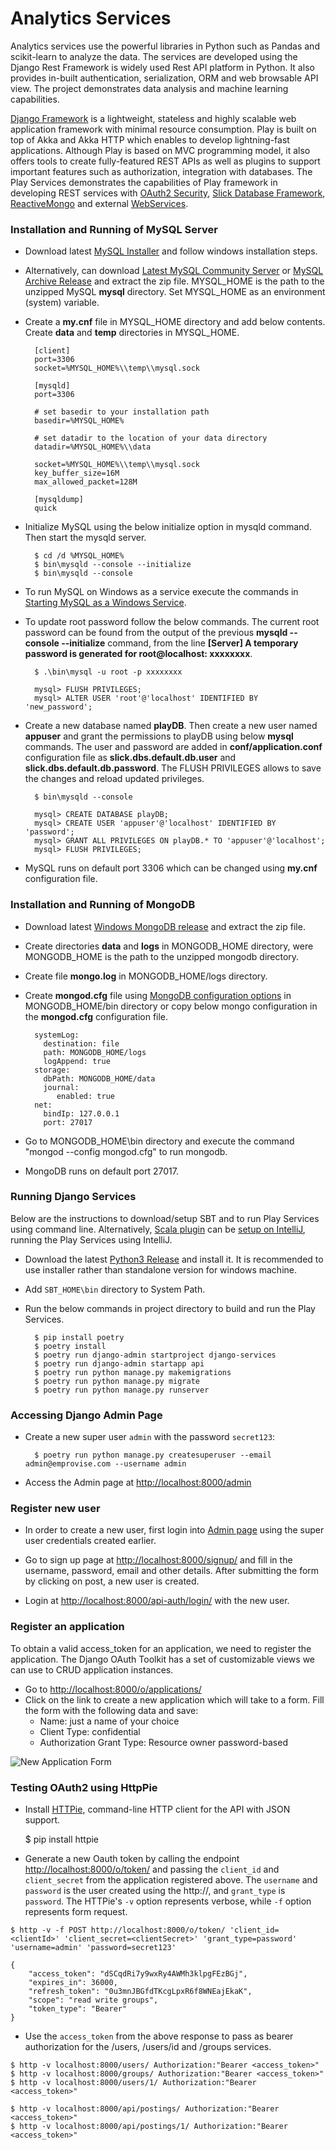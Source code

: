 # Analytics Services

Analytics services use the powerful libraries in Python such as Pandas and scikit-learn to analyze the data. The services are developed using the Django Rest Framework is widely used Rest API platform in Python. It also provides in-built authentication, serialization, ORM and web browsable API view. The project demonstrates data analysis and machine learning capabilities.

[Django Framework](https://www.playframework.com/documentation/2.8.x/Home) is a lightweight, stateless and highly scalable web application framework with minimal resource consumption. Play is built on top of Akka and Akka HTTP which enables to develop lightning-fast applications. Although Play is based on MVC programming model, it also offers tools to create fully-featured REST APIs as well as plugins to support important features such as authorization, integration with databases. The Play Services demonstrates the capabilities of Play framework in developing REST services with [OAuth2 Security](https://github.com/nulab/play2-oauth2-provider), [Slick Database Framework](https://www.playframework.com/documentation/2.8.x/PlaySlick), [ReactiveMongo](http://reactivemongo.org/) and external [WebServices](https://www.playframework.com/documentation/2.8.x/ScalaWS).


### Installation and Running of MySQL Server

* Download latest [MySQL Installer](https://dev.mysql.com/downloads/installer/) and follow windows installation steps.
* Alternatively, can download [Latest MySQL Community Server](https://dev.mysql.com/downloads/mysql/) or [MySQL Archive Release](https://downloads.mysql.com/archives/community/) and extract the zip file. MYSQL_HOME is the path to the unzipped MySQL **mysql** directory. Set MYSQL_HOME as an environment (system) variable.
* Create a **my.cnf** file in MYSQL_HOME directory and add below contents. Create **data** and **temp** directories in MYSQL_HOME.

        [client]
        port=3306
        socket=%MYSQL_HOME%\\temp\\mysql.sock

        [mysqld]
        port=3306

        # set basedir to your installation path
        basedir=%MYSQL_HOME%

        # set datadir to the location of your data directory
        datadir=%MYSQL_HOME%\\data

        socket=%MYSQL_HOME%\\temp\\mysql.sock
        key_buffer_size=16M
        max_allowed_packet=128M

        [mysqldump]
        quick

* Initialize MySQL using the below initialize option in mysqld command. Then start the mysqld server.

        $ cd /d %MYSQL_HOME%
        $ bin\mysqld --console --initialize
        $ bin\mysqld --console

* To run MySQL on Windows as a service execute the commands in [Starting MySQL as a Windows Service](https://dev.mysql.com/doc/refman/8.0/en/windows-start-service.html).
* To update root password follow the below commands. The current root password can be found from the output of the previous **mysqld --console --initialize** command, from the line **[Server] A temporary password is generated for root@localhost: xxxxxxxx**.

        $ .\bin\mysql -u root -p xxxxxxxx

        mysql> FLUSH PRIVILEGES;
        mysql> ALTER USER 'root'@'localhost' IDENTIFIED BY 'new_password';

* Create a new database named **playDB**. Then create a new user named **appuser** and grant the permissions to playDB using below **mysql** commands. The user and password are added in **conf/application.conf** configuration file as **slick.dbs.default.db.user** and **slick.dbs.default.db.password**. The FLUSH PRIVILEGES allows to save the changes and reload updated privileges.


        $ bin\mysqld --console

        mysql> CREATE DATABASE playDB;
        mysql> CREATE USER 'appuser'@'localhost' IDENTIFIED BY 'password';
        mysql> GRANT ALL PRIVILEGES ON playDB.* TO 'appuser'@'localhost';
        mysql> FLUSH PRIVILEGES;

* MySQL runs on default port 3306 which can be changed using **my.cnf** configuration file.


### Installation and Running of MongoDB

* Download latest [Windows MongoDB release](https://www.mongodb.org/dl/win32/x86_64-2008plus-ssl) and extract the zip file.
* Create directories **data** and **logs** in MONGODB_HOME directory, were MONGODB_HOME is the path to the unzipped mongodb directory.
* Create file **mongo.log** in MONGODB_HOME/logs directory.
* Create **mongod.cfg** file using [MongoDB configuration options](https://docs.mongodb.com/v3.2/reference/configuration-options/) in MONGODB_HOME/bin directory or copy below mongo configuration in the **mongod.cfg** configuration file.

        systemLog:
          destination: file
          path: MONGODB_HOME/logs
          logAppend: true
        storage:
          dbPath: MONGODB_HOME/data
          journal:
             enabled: true
        net:
          bindIp: 127.0.0.1
          port: 27017

* Go to MONGODB_HOME\bin directory and execute the command "mongod --config mongod.cfg" to run mongodb.
* MongoDB runs on default port 27017.


### Running Django Services

Below are the instructions to download/setup SBT and to run Play Services using command line. Alternatively, [Scala plugin](https://plugins.jetbrains.com/plugin/1347-scala) can be [setup on IntelliJ](https://docs.scala-lang.org/getting-started/intellij-track/getting-started-with-scala-in-intellij.html), running the Play Services using IntelliJ.

* Download the latest [Python3 Release](https://www.python.org/downloads/) and install it. It is recommended to use installer rather than standalone version for windows machine.
* Add `SBT_HOME\bin` directory to System Path.
* Run the below commands in project directory to build and run the Play Services.


        $ pip install poetry
        $ poetry install
        $ poetry run django-admin startproject django-services
        $ poetry run django-admin startapp api
        $ poetry run python manage.py makemigrations
        $ poetry run python manage.py migrate
        $ poetry run python manage.py runserver


### Accessing Django Admin Page

* Create a new super user `admin` with the password `secret123`:


        $ poetry run python manage.py createsuperuser --email admin@emprovise.com --username admin

* Access the Admin page at [http://localhost:8000/admin](http://localhost:8000/admin)


### Register new user

* In order to create a new user, first login into [Admin page](http://localhost:8000/admin) using the super user credentials 
  created earlier.

* Go to sign up page at [http://localhost:8000/signup/](http://localhost:8000/signup/) and fill in the username, password, 
  email and other details. After submitting the form by clicking on post, a new user is created.

* Login at [http://localhost:8000/api-auth/login/](http://localhost:8000/api-auth/login/) with the new user.

### Register an application

To obtain a valid access_token for an application, we need to register the application. The Django OAuth Toolkit has a set of 
customizable views we can use to CRUD application instances.

   - Go to [http://localhost:8000/o/applications/](http://localhost:8000/o/applications/)
   - Click on the link to create a new application which will take to a form. Fill the form with the following data and save:
        - Name: just a name of your choice
        - Client Type: confidential
        - Authorization Grant Type: Resource owner password-based

   ![New Application Form](images/new_app_form.png)



### Testing OAuth2 using HttpPie

   - Install [HTTPie](https://httpie.org/), command-line HTTP client for the API with JSON support.


        $ pip install httpie

   - Generate a new Oauth token by calling the endpoint [http://localhost:8000/o/token/](http://localhost:8000/o/token/) and passing 
     the `client_id` and `client_secret` from the application registered above. The `username` and `password` is the user created 
     using the http://, and `grant_type` is `password`. The HTTPie's `-v` option represents verbose, while `-f` option represents 
     form request. 

    $ http -v -f POST http://localhost:8000/o/token/ 'client_id=<clientId>' 'client_secret=<clientSecret>' 'grant_type=password' 'username=admin' 'password=secret123'

    {
        "access_token": "dSCqdRi7y9wxRy4AWMh3klpgFEzBGj",
        "expires_in": 36000,
        "refresh_token": "0u3mnJBGfdTKcgLpxR6f8WNEajEkaK",
        "scope": "read write groups",
        "token_type": "Bearer"
    }

   - Use the `access_token` from the above response to pass as bearer authorization for the /users, /users/id and /groups services.

    $ http -v localhost:8000/users/ Authorization:"Bearer <access_token>"
    $ http -v localhost:8000/groups/ Authorization:"Bearer <access_token>"
    $ http -v localhost:8000/users/1/ Authorization:"Bearer <access_token>"
    
    $ http -v localhost:8000/api/postings/ Authorization:"Bearer <access_token>"
    $ http -v localhost:8000/api/postings/1/ Authorization:"Bearer <access_token>"
 
 
